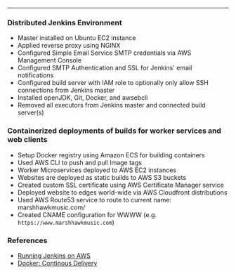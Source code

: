 ___
### Distributed Jenkins Environment 
* Master installed on Ubuntu EC2 instance
* Applied reverse proxy using NGINX
* Configured Simple Email Service SMTP credentials via AWS Management Console
* Configured SMTP Authentication and SSL for Jenkins' email notifications
* Configured build server with IAM role to optionally only allow SSH connections from Jenkins master
* Installed openJDK, Git, Docker, and awsebcli
* Removed all executors from Jenkins master and connected build server(s) 
### Containerized deployments of builds for worker services and web clients
* Setup Docker registry using Amazon ECS for building containers
* Used AWS CLI to push and pull Image tags
* Worker Microservices deployed to AWS EC2 instances
* Websites are deployed as static builds to AWS S3 buckets
* Created custom SSL certificate using AWS Certificate Manager service
* Deployed website to edges world-wide via AWS Cloudfront distributions 
* Used AWS Route53 service to route to current name: marshhawkmusic.com/
* Created CNAME configuration for WWWW (e.g. `https://www.marshhawkmusic.com`)

### References
+ [Running Jenkins on AWS](https://www.google.com)
+ [Docker: Continous Delivery](https://www.lynda.com/Docker-tutorials/Docker-Continuous-Delivery/672474-2.html)